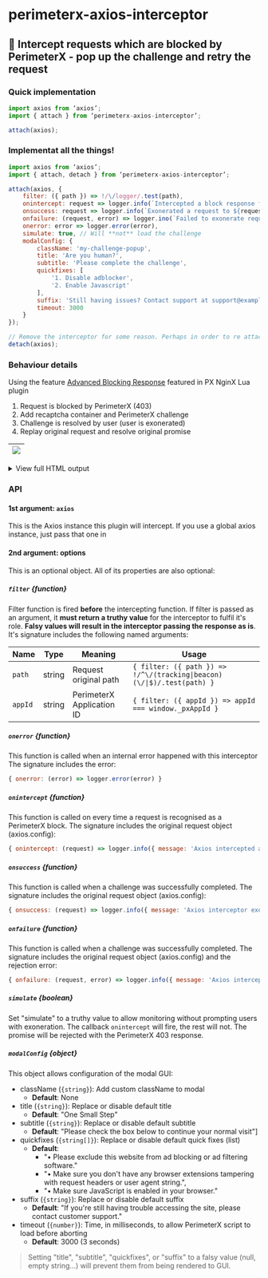 # perimeterx-axios-interceptor

## 🧱 Intercept requests which are blocked by PerimeterX - pop up the challenge and retry the request

### Quick implementation
```js
import axios from ‘axios’;
import { attach } from ‘perimeterx-axios-interceptor’;

attach(axios);
```

### Implementat all the things!
```js
import axios from ‘axios’;
import { attach, detach } from ‘perimeterx-axios-interceptor’;

attach(axios, {
    filter: ({ path }) => !/\/logger/.test(path),
    onintercept: request => logger.info(`Intercepted a block response from request ${request.url}`),
    onsuccess: request => logger.info(`Exonerated a request to ${request.url}`),
    onfailure: (request, error) => logger.ino(`Failed to exonerate request to ${request.url}: ${error.message}`),
    onerror: error => logger.error(error),
    simulate: true, // Will **not** load the challenge
    modalConfig: {
        className: 'my-challenge-popup',
        title: 'Are you human?',
        subtitle: 'Please complete the challenge',
        quickfixes: [
            '1. Disable adblocker',
            '2. Enable Javascript'
        ],
        suffix: 'Still having issues? Contact support at support@example.com',
        timeout: 3000
    }
});

// Remove the interceptor for some reason. Perhaps in order to re attach with different settings
detach(axios);
```

### Behaviour details
Using the feature [Advanced Blocking Response](https://github.com/PerimeterX/perimeterx-nginx-plugin#-advanced-blocking-response) featured in PX NginX Lua plugin

1. Request is blocked by PerimeterX (403)
1. Add recaptcha container and PerimeterX challenge
1. Challenge is resolved by user (user is exonerated)
1. Replay original request and resolve original promise

| ![](https://user-images.githubusercontent.com/516342/76226762-fd873f80-6226-11ea-83df-2dfbb51b1757.png)
| -

<details>
    <summary>View full HTML output</summary>

```html
<dialog class="perimeterx-async-challenge" open>
   <div>
      <p class="title">One Small Step</p>
      <p class="subtitle">Please check the box below to continue your normal visit</p>
      <div id="px-captcha" class="challenge-box">
         <!-- Challange markup injected by PerimeterX Javascript -->
      </div>
      <p class="quickfix">• Please exclude this website from ad blocking or ad filtering software.</p>
      <p class="quickfix">• Make sure you don't have any browser extensions tampering with request headers or user agent string.</p>
      <p class="quickfix">• Make sure JavaScript is enabled in your browser.</p>
      <p>If you're still having trouble accessing the site, please contact customer support.</p>
      <style>
.perimeterx-async-challenge {
	z-index: 9999;
	position: absolute;
	left: 0;
	top: 0;
	width: 100%;
	height: 100%;
	border: 0;
	margin: 0;
	padding: 0;
	background: rgba(0, 0, 0, .3);
}
.perimeterx-async-challenge > div {
	margin: 20vh 20vw 0;
	background: white;
	color: black;
	white-space: pre-wrap;
	box-shadow: 0 0 2em rgba(0, 0, 0, .4);
	padding: 1em;
}
.perimeterx-async-challenge p,
.perimeterx-async-challenge .challenge-box {
	margin: 0 0 .5em;
}
.perimeterx-async-challenge .title {
	font-size: 1.4em;
}
.perimeterx-async-challenge .subtitle {
	font-size: 1.2em;
}
.perimeterx-async-challenge .quickfix {
	font-size: .8em;
}
@media screen and (max-width:1040px) {
	.perimeterx-async-challenge>div {
		margin: 10vh 10vw 0;
	}
}
@media screen and (max-width:800px) {
	.perimeterx-async-challenge>div {
		margin: 5vw 5vw 0;
	}
}
      </style>
   </div>
</dialog>
<script src="https://captcha.px-cdn.net/<PERIMETERX_APP_IP>/captcha.js"></script>
```

> If you add a custom class, `dialog` element will include **both class names**: `<dialog class="perimeterx-async-challenge my-challenge-popup" open>`

</details>

### API
#### 1st argument: `axios`
This is the Axios instance this plugin will intercept. If you use a global axios instance, just pass that one in
#### 2nd argument: options
This is an optional object. All of its properties are also optional:
##### `filter` {function}
Filter function is fired **before** the intercepting function. If filter is passed as an argument, it **must return a truthy value** for the interceptor to fulfil it's role. **Falsy values will result in the interceptor passing the response as is**.
It's signature includes the following named arguments:

| Name | Type | Meaning | Usage
| - | - | - | -
| `path` | string | Request original path | `{ filter: ({ path }) => !/^\/(tracking\|beacon)(\/\|$)/.test(path) }`
| `appId` | string | PerimeterX Application ID | `{ filter: ({ appId }) => appId === window._pxAppId }`

##### `onerror` {function}
This function is called when an internal error happened with this interceptor
The signature includes the error:
```js
{ onerror: (error) => logger.error(error) }
```
##### `onintercept` {function}
This function is called on every time a request is recognised as a PerimeterX block.
The signature includes the original request object (axios.config):
```js
{ onintercept: (request) => logger.info({ message: 'Axios intercepted a PerimeterX block response', url: request.url }) }
```
##### `onsuccess` {function}
This function is called when a challenge was successfully completed.
The signature includes the original request object (axios.config):
```js
{ onsuccess: (request) => logger.info({ message: 'Axios interceptor exonerated request', url: request.url }) }
```
##### `onfailure` {function}
This function is called when a challenge was successfully completed.
The signature includes the original request object (axios.config) and the rejection error:
```js
{ onfailure: (request, error) => logger.info({ message: 'Axios interceptor failed to exonerate request', url: request.url, stack: error.stack }) }
```
##### `simulate` {boolean}
Set "simulate" to a truthy value to allow monitoring without prompting users with exoneration.
The callback `onintercept` will fire, the rest will not. The promise will be rejected with the PerimeterX 403 response.
##### `modalConfig` {object}
This object allows configuration of the modal GUI:

- className (`{string}`): Add custom className to modal
    - **Default**: None
- title (`{string}`): Replace or disable default title
    - **Default**: "One Small Step"
- subtitle (`{string}`): Replace or disable default subtitle
    - **Default**: "Please check the box below to continue your normal visit"]
- quickfixes (`{string[]}`): Replace or disable default quick fixes (list)
    - **Default**:
        - "• Please exclude this website from ad blocking or ad filtering software."
        - "• Make sure you don't have any browser extensions tampering with request headers or user agent string.",
        - "• Make sure JavaScript is enabled in your browser."
- suffix (`{string}`): Replace or disable default suffix
    - **Default**: "If you're still having trouble accessing the site, please contact customer support."
- timeout (`{number}`): Time, in milliseconds, to allow PerimeterX script to load before aborting
    - **Default**: 3000 (3 seconds)

> Setting "title", "subtitle", "quickfixes", or "suffix" to a falsy value (null, empty string...) will prevent them from being rendered to GUI.
